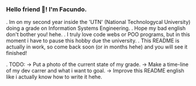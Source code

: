### Hello friend 👋! I'm Facundo.
. Im on my second year inside the 'UTN' (National Technologycal University) doing a grade on Information Systems Engineering.
. Hope my bad english don't bother you! hehe.
. I truly love code webs or POO programs, but in this moment i have to pause this hobby due the university.
. This README is actually in work, so come back soon (or in months hehe) and you will see it finished!

. TODO:
  -> Put a photo of the current state of my grade.
  -> Make a time-line of my dev carrer and what i want to goal.
  -> Improve this README english like i actually know how to write it hehe.


<!--
**VinixHub/VinixHub** is a ✨ _special_ ✨ repository because its `README.md` (this file) appears on your GitHub profile.

Here are some ideas to get you started:

- 🔭 I’m currently working on ...
- 🌱 I’m currently learning ...
- 👯 I’m looking to collaborate on ...
- 🤔 I’m looking for help with ...
- 💬 Ask me about ...
- 📫 How to reach me: ...
- 😄 Pronouns: ...
- ⚡ Fun fact: ...
-->
